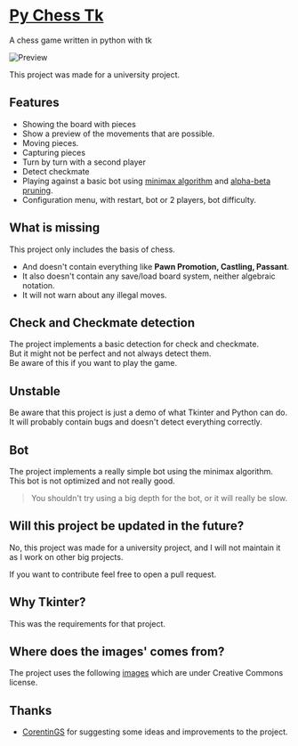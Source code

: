 # [Py Chess Tk](https://github.com/TriForMine/py-chess-tk)
A chess game written in python with tk

![Preview](https://i.imgur.com/sFCSYrZ.png)

This project was made for a university project.

## Features
- Showing the board with pieces
- Show a preview of the movements that are possible.
- Moving pieces.
- Capturing pieces
- Turn by turn with a second player
- Detect checkmate
- Playing against a basic bot using [minimax algorithm](https://towardsdatascience.com/how-a-chess-playing-computer-thinks-about-its-next-move-8f028bd0e7b1) and [alpha-beta pruning](https://www.chessprogramming.org/Alpha-Beta).
- Configuration menu, with restart, bot or 2 players, bot difficulty.

## What is missing
This project only includes the basis of chess.<br/>
- And doesn't contain everything like **Pawn Promotion, Castling, Passant**.<br/>
- It also doesn't contain any save/load board system, neither algebraic notation.<br/>
- It will not warn about any illegal moves.

## Check and Checkmate detection
The project implements a basic detection for check and checkmate.<br/>
But it might not be perfect and not always detect them.<br/>
Be aware of this if you want to play the game.

## Unstable
Be aware that this project is just a demo of what Tkinter and Python can do. <br/>
It will probably contain bugs and doesn't detect everything correctly.<br/>

## Bot
The project implements a really simple bot using the minimax algorithm.<br/>
This bot is not optimized and not really good. <br/>

> You shouldn't try using a big depth for the bot, or it will really be slow.

## Will this project be updated in the future?
No, this project was made for a university project, and I will not maintain it as I work on other big projects.

If you want to contribute feel free to open a pull request.

## Why Tkinter?
This was the requirements for that project.

## Where does the images' comes from?
The project uses the following [images](https://commons.m.wikimedia.org/wiki/Category:SVG_chess_pieces) which are under Creative Commons license.

## Thanks
- [CorentinGS](https://github.com/CorentinGS) for suggesting some ideas and improvements to the project.
